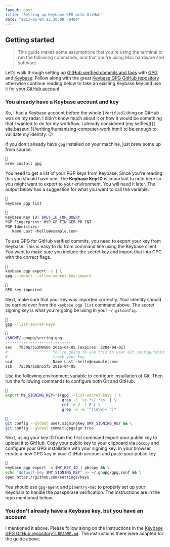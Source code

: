 ```yaml
---
layout: post
title: "Setting up Keybase GPG with GitHub"
date: "2017-02-04 13:30:00 -0400"
---
```


## Getting started

> This guide makes some assumptions that you're using the terminal to run the
> following commands, and that you're using Mac hardware and software.

Let's walk through setting up [GitHub verified commits and tags][gh-gpg] with
[GPG][hp-gpg] and [Keybase][hp-keybase]. Follow along with the great [Keybase
GPG GitHub repository][gh-keybase-gpg-github] otherwise continue reading below
to take an existing Keybase key and use it for your [GitHub account][gh-keys].

[gh-gpg]: https://github.com/blog/2144-gpg-signature-verification "GitHub GPG Signature Verification"
[hp-gpg]: https://gnupg.org "The GNU Privacy Guard"
[hp-keybase]: https://keybase.io "Keys for everyone! Keybase maps your identity to your public keys, and vice versa."
[gh-keybase-gpg-github]: https://github.com/pstadler/keybase-gpg-github "Keybase GPG GitHub repository"
[gh-keys]: https://github.com/settings/keys "GitHub SSH and GPG Keys"

### You already have a Keybase account and key

So, I had a Keybase account before the whole `[Verified]` thing on GitHub was on
my radar. I didn't know much about it or how it would be something that I wanted
to do for my workflow. I already considered [my
selfies]({{ site.baseurl }}/writing/humanizing-computer-work.html) to be enough
to validate my identity. &#x1f61c;

If you don't already have `gpg` installed on your machine, just brew some up
from source.

```sh

brew install gpg
```

You need to get a list of your PGP keys from Keybase. Since you're reading this
you should have one. The **Keybase Key ID** is important to note here so you
might want to export to your environment. You will need it later. The output
below has a suggestion for what you want to call the variable.

```sh

keybase pgp list


Keybase Key ID: $KEY_ID_FOR_QUERY
PGP Fingerprint: MYP GP FIN GER PR INT
PGP Identities:
   Name Last <hello@example.com>
```

To use GPG for GitHub verified commits, you need to export your key from
Keybase. This is easy to do from command line using the Keybase client. You want
to make sure you include the secret key and import that into GPG with the
correct flags.

```sh

keybase pgp export -s | \
gpg --import --allow-secret-key-import


GPG key imported
```

Next, make sure that your key was imported correctly. Your identity should be
carried over from the `keybase pgp list` command above. The secret signing key
is what you're going be using in your `~/.gitconfig`.

```sh

gpg --list-secret-keys


/$HOME/.gnupg/secring.gpg
-----------------------------
sec   7530G/5S2M8G66 2016-04-05 [expires: 3204-04-01]
#           ^^^^^^^^ You're going to use this in your Git configuration file to
#                    track your key
uid                  Name Last <hello@example.com>
ssb   7530G/618n55f5 2016-04-05
```

Use the following environment variable to configure installation of Git. Then
run the following commands to configure both Git and GitHub.

```sh

export MY_SIGNING_KEY="$(gpg --list-secret-keys | \
                         grep -E '\s.*\/.*\s' | \
                         cut -d / -f 2 | \
                         grep -o -E '^(\d\w)+ ')"


git config --global user.signingkey $MY_SIGNING_KEY && \
git config --global commit.gpgsign true
```

Next, using your key ID from the first command export your public key to upload
it to GitHub. Copy your public key to your clipboard via `pbcopy` and configure
your GPG installation with your signing key. In your browser, create a new GPG
key in your GitHub account and paste your public key.

```sh

keybase pgp export -q $MY_KEY_ID | pbcopy && \
echo "default-key $MY_SIGNING_KEY" >> ~/.gnupg/gpg.conf && \
open https://github.com/settings/keys
```

You should use `gpg-agent` and `pinentry-mac` to properly set up your Keychain
to handle the passphrase verification. The instructions are in the repo
mentioned below.

### You don't already have a Keybase key, but you have an account

I mentioned it above. Please follow along on the instructions in the [Keybase
GPG GitHub repository's `README.md`][gh-keybase-gpg-github]. The instructions
there were adapted for the guide above.
